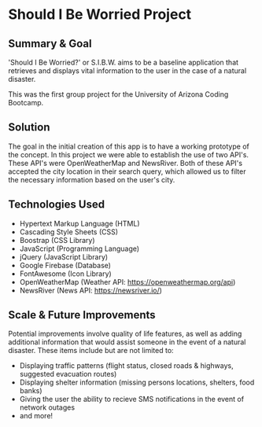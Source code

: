 # Should I Be Worried Project

## Summary & Goal

'Should I Be Worried?' or S.I.B.W. aims to be a baseline application that retrieves and displays vital information to the user in the case of a natural disaster.

This was the first group project for the University of Arizona Coding Bootcamp.

## Solution

The goal in the initial creation of this app is to have a working prototype of the concept. In this project we were able to establish the use of two API's. These API's were OpenWeatherMap and NewsRiver. Both of these API's accepted the city location in their search query, which allowed us to filter the necessary information based on the user's city.

## Technologies Used

- Hypertext Markup Language (HTML)
- Cascading Style Sheets (CSS)
- Boostrap (CSS Library)
- JavaScript (Programming Language)
- jQuery (JavaScript Library)
- Google Firebase (Database)
- FontAwesome (Icon Library)
- OpenWeatherMap (Weather API: https://openweathermap.org/api)
- NewsRiver (News API: https://newsriver.io/)

## Scale & Future Improvements

Potential improvements involve quality of life features, as well as adding additional information that would assist someone in the event of a natural disaster. These items include but are not limited to:

- Displaying traffic patterns (flight status, closed roads & highways, suggested evacuation routes)
- Displaying shelter information (missing persons locations, shelters, food banks)
- Giving the user the ability to recieve SMS notifications in the event of network outages
- and more!
